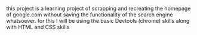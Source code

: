 this project is a learning project of scrapping and recreating the homepage of google.com without saving the functionality of the search engine whatsoever.
for this I will be using the basic Devtools (chrome) skills along with HTML and CSS skills
